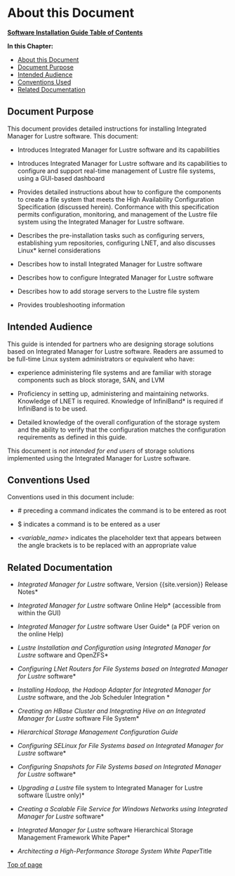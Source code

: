 # <a name="1.0"></a>About this Document

[**Software Installation Guide Table of Contents**](ig_TOC.md)

**In this Chapter:**

* [About this Document](#about-this-document)
* [Document Purpose](#document-purpose)
* [Intended Audience](#intended-audience)
* [Conventions Used](#conventions-used)
* [Related Documentation](#related-documentation)

## Document Purpose

This document provides detailed instructions for installing Integrated Manager for Lustre software. This document:

* Introduces Integrated Manager for Lustre software and its capabilities

* Introduces Integrated Manager for Lustre software and its
  capabilities to configure and support real-time management of
  Lustre file systems, using a GUI-based dashboard

* Provides detailed instructions about how to configure the components
  to create a file system that meets the High Availability
  Configuration Specification (discussed herein). Conformance with
  this specification permits configuration, monitoring, and
  management of the Lustre file system using the Integrated Manager for Lustre software.

* Describes the pre-installation tasks such as configuring servers,
  establishing yum repositories, configuring LNET, and also
  discusses Linux\* kernel considerations

* Describes how to install Integrated Manager for Lustre software

* Describes how to configure Integrated Manager for Lustre software

* Describes how to add storage servers to the Lustre file system

* Provides troubleshooting information

## Intended Audience

This guide is intended for partners who are designing storage solutions
based on Integrated Manager for Lustre software. Readers are
assumed to be full-time Linux system administrators or equivalent who
have:

* experience administering file systems and are familiar with storage
  components such as block storage, SAN, and LVM

* Proficiency in setting up, administering and maintaining networks.
  Knowledge of LNET is required. Knowledge of InfiniBand\* is required
  if InfiniBand is to be used.

* Detailed knowledge of the overall configuration of the storage
  system and the ability to verify that the configuration matches the
  configuration requirements as defined in this guide.

This document is _not intended for end users_ of storage solutions
implemented using the Integrated Manager for Lustre software.

## Conventions Used

Conventions used in this document include:

* \# preceding a command indicates the command is to be entered as
  root

* \$ indicates a command is to be entered as a user

* _&lt;variable_name&gt;_ indicates the placeholder text that appears
  between the angle brackets is to be replaced with an appropriate
  value

## Related Documentation

* _Integrated Manager for Lustre_ software, Version {{site.version}}
  Release Notes\*

* _Integrated Manager for Lustre_ software Online Help\* (accessible from
  within the GUI)

* _Integrated Manager for Lustre_ software User Guide\* (a PDF verion on
  the online Help)

* _Lustre Installation and Configuration using Integrated Manager for Lustre_ software and OpenZFS\*

* _Configuring LNet Routers for File Systems based on Integrated Manager for Lustre_ software\*

* _Installing Hadoop, the Hadoop Adapter for Integrated Manager for Lustre_ software,
  and the Job Scheduler Integration \*

* _Creating an HBase Cluster and Integrating Hive on an Integrated Manager for Lustre_ software File System\*

* _Hierarchical Storage Management Configuration Guide_

* _Configuring SELinux for File Systems based on Integrated Manager for Lustre_ software\*

* _Configuring Snapshots for File Systems based on Integrated Manager for Lustre_ software\*

* _Upgrading a Lustre_ file system to Integrated Manager for Lustre software (Lustre only)\*

* _Creating a Scalable File Service for Windows Networks using Integrated Manager for Lustre_ software\*

* _Integrated Manager for Lustre_ software Hierarchical Storage Management Framework
  White Paper\*

* *Architecting a High-Performance Storage System White Paper*Title

[Top of page](#1.0)
